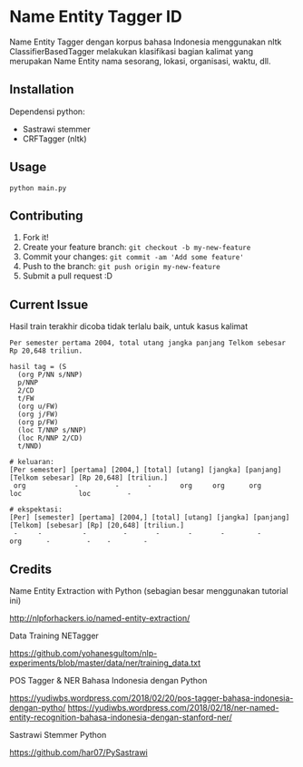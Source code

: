 # Name Entity Tagger ID

Name Entity Tagger dengan korpus bahasa Indonesia menggunakan nltk ClassifierBasedTagger melakukan klasifikasi bagian kalimat yang merupakan Name Entity nama sesorang, lokasi, organisasi, waktu, dll.

## Installation

Dependensi python:

- Sastrawi stemmer
- CRFTagger (nltk)

## Usage

`python main.py`

## Contributing

1. Fork it!
2. Create your feature branch: `git checkout -b my-new-feature`
3. Commit your changes: `git commit -am 'Add some feature'`
4. Push to the branch: `git push origin my-new-feature`
5. Submit a pull request :D

## Current Issue

Hasil train terakhir dicoba tidak terlalu baik, untuk kasus kalimat

```
Per semester pertama 2004, total utang jangka panjang Telkom sebesar Rp 20,648 triliun.

hasil tag = (S
  (org P/NN s/NNP)
  p/NNP
  2/CD
  t/FW
  (org u/FW)
  (org j/FW)
  (org p/FW)
  (loc T/NNP s/NNP)
  (loc R/NNP 2/CD)
  t/NND)

# keluaran:
[Per semester] [pertama] [2004,] [total] [utang] [jangka] [panjang] [Telkom sebesar] [Rp 20,648] [triliun.]
 org            -         -       -       org     org      org       loc              loc         -

# ekspektasi:
[Per] [semester] [pertama] [2004,] [total] [utang] [jangka] [panjang] [Telkom] [sebesar] [Rp] [20,648] [triliun.]
 -     -          -         -       -       -       -        -         org      -         -    -        -
```

## Credits

Name Entity Extraction with Python (sebagian besar menggunakan tutorial ini)

http://nlpforhackers.io/named-entity-extraction/

Data Training NETagger

https://github.com/yohanesgultom/nlp-experiments/blob/master/data/ner/training_data.txt

POS Tagger & NER Bahasa Indonesia dengan Python

https://yudiwbs.wordpress.com/2018/02/20/pos-tagger-bahasa-indonesia-dengan-pytho/
https://yudiwbs.wordpress.com/2018/02/18/ner-named-entity-recognition-bahasa-indonesia-dengan-stanford-ner/

Sastrawi Stemmer Python

https://github.com/har07/PySastrawi
